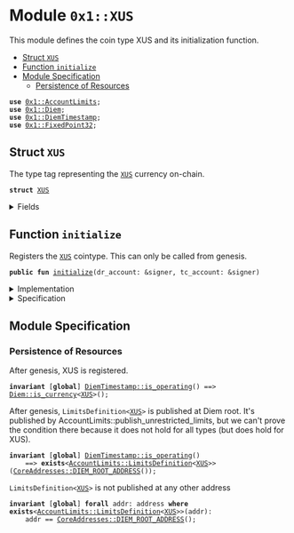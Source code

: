 
<a name="0x1_XUS"></a>

# Module `0x1::XUS`

This module defines the coin type XUS and its initialization function.


-  [Struct `XUS`](#0x1_XUS_XUS)
-  [Function `initialize`](#0x1_XUS_initialize)
-  [Module Specification](#@Module_Specification_0)
    -  [Persistence of Resources](#@Persistence_of_Resources_1)


<pre><code><b>use</b> <a href="AccountLimits.md#0x1_AccountLimits">0x1::AccountLimits</a>;
<b>use</b> <a href="Diem.md#0x1_Diem">0x1::Diem</a>;
<b>use</b> <a href="DiemTimestamp.md#0x1_DiemTimestamp">0x1::DiemTimestamp</a>;
<b>use</b> <a href="../../../../../../move-stdlib/docs/FixedPoint32.md#0x1_FixedPoint32">0x1::FixedPoint32</a>;
</code></pre>



<a name="0x1_XUS_XUS"></a>

## Struct `XUS`

The type tag representing the <code><a href="XUS.md#0x1_XUS">XUS</a></code> currency on-chain.


<pre><code><b>struct</b> <a href="XUS.md#0x1_XUS">XUS</a>
</code></pre>



<details>
<summary>Fields</summary>


<dl>
<dt>
<code>dummy_field: bool</code>
</dt>
<dd>

</dd>
</dl>


</details>

<a name="0x1_XUS_initialize"></a>

## Function `initialize`

Registers the <code><a href="XUS.md#0x1_XUS">XUS</a></code> cointype. This can only be called from genesis.


<pre><code><b>public</b> <b>fun</b> <a href="XUS.md#0x1_XUS_initialize">initialize</a>(dr_account: &signer, tc_account: &signer)
</code></pre>



<details>
<summary>Implementation</summary>


<pre><code><b>public</b> <b>fun</b> <a href="XUS.md#0x1_XUS_initialize">initialize</a>(
    dr_account: &signer,
    tc_account: &signer,
) {
    <a href="DiemTimestamp.md#0x1_DiemTimestamp_assert_genesis">DiemTimestamp::assert_genesis</a>();
    <a href="Diem.md#0x1_Diem_register_SCS_currency">Diem::register_SCS_currency</a>&lt;<a href="XUS.md#0x1_XUS">XUS</a>&gt;(
        dr_account,
        tc_account,
        <a href="../../../../../../move-stdlib/docs/FixedPoint32.md#0x1_FixedPoint32_create_from_rational">FixedPoint32::create_from_rational</a>(1, 1), // exchange rate <b>to</b> <a href="XDX.md#0x1_XDX">XDX</a>
        1000000, // scaling_factor = 10^6
        100,     // fractional_part = 10^2
        b"<a href="XUS.md#0x1_XUS">XUS</a>"
    );
    <a href="AccountLimits.md#0x1_AccountLimits_publish_unrestricted_limits">AccountLimits::publish_unrestricted_limits</a>&lt;<a href="XUS.md#0x1_XUS">XUS</a>&gt;(dr_account);
}
</code></pre>



</details>

<details>
<summary>Specification</summary>



<pre><code><b>include</b> <a href="Diem.md#0x1_Diem_RegisterSCSCurrencyAbortsIf">Diem::RegisterSCSCurrencyAbortsIf</a>&lt;<a href="XUS.md#0x1_XUS">XUS</a>&gt;{
    currency_code: b"<a href="XUS.md#0x1_XUS">XUS</a>",
    scaling_factor: 1000000
};
<b>include</b> <a href="AccountLimits.md#0x1_AccountLimits_PublishUnrestrictedLimitsAbortsIf">AccountLimits::PublishUnrestrictedLimitsAbortsIf</a>&lt;<a href="XUS.md#0x1_XUS">XUS</a>&gt;{publish_account: dr_account};
<b>include</b> <a href="Diem.md#0x1_Diem_RegisterSCSCurrencyEnsures">Diem::RegisterSCSCurrencyEnsures</a>&lt;<a href="XUS.md#0x1_XUS">XUS</a>&gt;;
<b>include</b> <a href="AccountLimits.md#0x1_AccountLimits_PublishUnrestrictedLimitsEnsures">AccountLimits::PublishUnrestrictedLimitsEnsures</a>&lt;<a href="XUS.md#0x1_XUS">XUS</a>&gt;{publish_account: dr_account};
</code></pre>


Registering XUS can only be done in genesis.


<pre><code><b>include</b> <a href="DiemTimestamp.md#0x1_DiemTimestamp_AbortsIfNotGenesis">DiemTimestamp::AbortsIfNotGenesis</a>;
</code></pre>


Only the DiemRoot account can register a new currency [[H8]][PERMISSION].


<pre><code><b>include</b> <a href="Roles.md#0x1_Roles_AbortsIfNotDiemRoot">Roles::AbortsIfNotDiemRoot</a>{account: dr_account};
</code></pre>


Only a TreasuryCompliance account can have the MintCapability [[H1]][PERMISSION].
Moreover, only a TreasuryCompliance account can have the BurnCapability [[H3]][PERMISSION].


<pre><code><b>include</b> <a href="Roles.md#0x1_Roles_AbortsIfNotTreasuryCompliance">Roles::AbortsIfNotTreasuryCompliance</a>{account: tc_account};
</code></pre>



</details>

<a name="@Module_Specification_0"></a>

## Module Specification



<a name="@Persistence_of_Resources_1"></a>

### Persistence of Resources


After genesis, XUS is registered.


<pre><code><b>invariant</b> [<b>global</b>] <a href="DiemTimestamp.md#0x1_DiemTimestamp_is_operating">DiemTimestamp::is_operating</a>() ==&gt; <a href="Diem.md#0x1_Diem_is_currency">Diem::is_currency</a>&lt;<a href="XUS.md#0x1_XUS">XUS</a>&gt;();
</code></pre>


After genesis, <code>LimitsDefinition&lt;<a href="XUS.md#0x1_XUS">XUS</a>&gt;</code> is published at Diem root. It's published by
AccountLimits::publish_unrestricted_limits, but we can't prove the condition there because
it does not hold for all types (but does hold for XUS).


<pre><code><b>invariant</b> [<b>global</b>] <a href="DiemTimestamp.md#0x1_DiemTimestamp_is_operating">DiemTimestamp::is_operating</a>()
    ==&gt; <b>exists</b>&lt;<a href="AccountLimits.md#0x1_AccountLimits_LimitsDefinition">AccountLimits::LimitsDefinition</a>&lt;<a href="XUS.md#0x1_XUS">XUS</a>&gt;&gt;(<a href="CoreAddresses.md#0x1_CoreAddresses_DIEM_ROOT_ADDRESS">CoreAddresses::DIEM_ROOT_ADDRESS</a>());
</code></pre>


<code>LimitsDefinition&lt;<a href="XUS.md#0x1_XUS">XUS</a>&gt;</code> is not published at any other address


<pre><code><b>invariant</b> [<b>global</b>] <b>forall</b> addr: address <b>where</b> <b>exists</b>&lt;<a href="AccountLimits.md#0x1_AccountLimits_LimitsDefinition">AccountLimits::LimitsDefinition</a>&lt;<a href="XUS.md#0x1_XUS">XUS</a>&gt;&gt;(addr):
    addr == <a href="CoreAddresses.md#0x1_CoreAddresses_DIEM_ROOT_ADDRESS">CoreAddresses::DIEM_ROOT_ADDRESS</a>();
</code></pre>


[//]: # ("File containing references which can be used from documentation")
[ACCESS_CONTROL]: https://github.com/diem/dip/blob/main/dips/dip-2.md
[ROLE]: https://github.com/diem/dip/blob/main/dips/dip-2.md#roles
[PERMISSION]: https://github.com/diem/dip/blob/main/dips/dip-2.md#permissions
